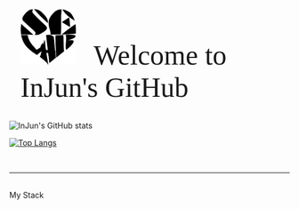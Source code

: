 <style>
.header{
    font-family: 'BMHP';
    font-size: 50px;
    padding-top:10px;
    margin-left: 20px;
}

.logo{
    position: line;
    width: 100px;
    height: 100px;
    margin-right: 20px;
}

.logo:hover{
    transition: 0.2s;
    opacity: 0.2;
}


/* font */

@font-face {
    font-family: "BMJ";
    src: url("./public/font/BMJUA_ttf.ttf");
}

@font-face {
    font-family: "BMD";
    src: url("./public/font/BMDOHYEON_ttf.ttf");
}

@font-face {
    font-family: "BMHA";
    src: url("./public/font/BMHANNAAir_ttf.ttf");
}

@font-face {
    font-family: "BMHP";
    src: url("./public/font/BMHANNAPro.ttf");
}

@font-face {
    font-family: "BMY";
    src: url("./public/font/BMYEONSUNG_ttf.ttf");
}

@import url('https://fonts.googleapis.com/css2?family=Noto+Sans+KR&display=swap');

</style>

<br>

<div class="header"> 
    <img src="./public/img/se.png" class="logo"></img>
    Welcome to InJun's GitHub  
</div>

<br>
<!-- 참조 사이트 : https://github.com/anuraghazra/github-readme-stats -->

![InJun's GitHub stats](https://github-readme-stats.vercel.app/api?username=InJun2&show_icons=true&theme=radical) 

[![Top Langs](https://github-readme-stats.vercel.app/api/top-langs/?username=InJun2&layout=compact&exclude_repo=0up)](https://github.com/anuraghazra/github-readme-stats)

<br>

---

<br>

<div class="mystack"> My Stack </div>
<br>
<img src="https://img.shields.io/badge/IntelliJ%20IDEA-000000?style=flat&logo=IntelliJ%20IDEA&logoColor=white"/>
<img src="https://img.shields.io/badge/Visual%20Studio%20Code-007ACC?style=flat&logo=Visual%20Studio%20Code&logoColor=white"/>
<img src="https://img.shields.io/badge/Sourcetree-0052CC?style=flat&logo=Sourcetree&logoColor=white"/>
<img src="https://img.shields.io/badge/HTML5-E34F26?style=flat&logo=HTML5&logoColor=white"/>
<img src="https://img.shields.io/badge/CSS3-1572B6?style=flat&logo=CSS3&logoColor=white"/>
<img src="https://img.shields.io/badge/JavaScript-F7DF1E?style=flat&logo=JavaScript&logoColor=white"/>
<img src="https://img.shields.io/badge/MySQL-4479A1?style=flat&logo=MySQL&logoColor=white"/>
<img src="https://img.shields.io/badge/Oracle-F80000?style=flat&logo=Oracle&logoColor=white"/>
<img src="https://img.shields.io/badge/jQuery-0769AD?style=flat&logo=jQuery&logoColor=white"/>
<img src="https://img.shields.io/badge/Bootstrap-7952B3?style=flat&logo=Bootstrap&logoColor=white"/>
<img src="https://img.shields.io/badge/GitHub-181717?style=flat&logo=GitHub&logoColor=white"/>
<img src="https://img.shields.io/badge/React-61DAFB?style=flat&logo=React&logoColor=white"/>
<img src="https://img.shields.io/badge/JUnit5-25A162?style=flat&logo=JUnit5&logoColor=white"/>
<img src="https://img.shields.io/badge/Spring-6DB33F?style=flat&logo=Spring&logoColor=white"/>
<img src="https://img.shields.io/badge/Spring%20Boot-6DB33F?style=flat&logo=Spring%20Boot&logoColor=white"/>
<img src="https://img.shields.io/badge/Spring%20Security-6DB33F?style=flat&logo=Spring%20Security&logoColor=white"/>
